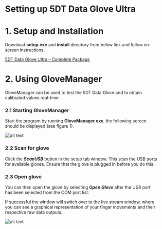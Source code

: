 # Setting up 5DT Data Glove Ultra


# 1. Setup and Installation

Download **setup.exe** and **install** directory from below link and follow on-screen instructions.

[5DT Data Glove Ultra – Complete Package](http://www.5dt.com/downloads/dataglove/ultra/5DTDataGloveSeries_v3.0.exe)

# 2. Using GloveManager

GloveManager can be used to test the 5DT Data Glove and to obtain calibrated values real-time.

### 2.1 Starting GloveManager

Start the program by running **GloveManager.exe**, the following screen should be displayed (see figure 1).

![alt text](https://cseegit.essex.ac.uk/ce301_2019/ce301_willock_j/blob/master/Technical%20Documentation/Getting%20Started%20(Software)/images/GloveManager_snip.JPG)


### 2.2 Scan for glove

Click the ***ScanUSB*** button in the setup tab window. This scan the USB ports for available gloves. Ensure that the glove is plugged in before you do this.

### 2.3 Open glove

You can then open the glove by selecting ***Open Glove*** after the USB port has been selected from the COM port list.

If successful the window will switch over to the live stream window, where you can see a graphical representation of your finger movements and their respective raw data outputs.

![alt text](https://cseegit.essex.ac.uk/ce301_2019/ce301_willock_j/blob/master/Technical%20Documentation/Getting%20Started%20(Software)/images/GloveManager_livedatasnip.JPG)
